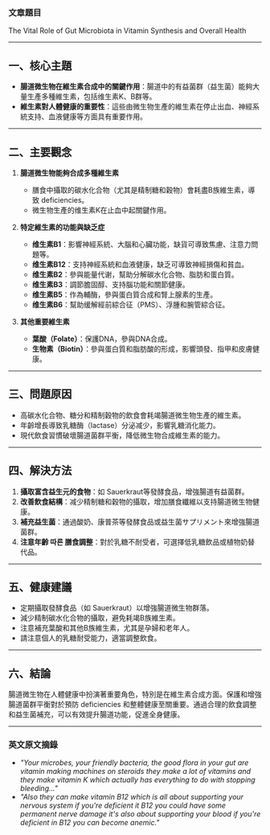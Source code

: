 ### 文章題目  
The Vital Role of Gut Microbiota in Vitamin Synthesis and Overall Health  

---

## 一、核心主題  
- **腸道微生物在維生素合成中的關鍵作用**：腸道中的有益菌群（益生菌）能夠大量生產多種維生素，包括维生素K、B群等。  
- **維生素對人體健康的重要性**：這些由微生物生產的維生素在停止出血、神經系統支持、血液健康等方面具有重要作用。  

---

## 二、主要觀念  
1. **腸道微生物能夠合成多種維生素**  
   - 膳食中攝取的碳水化合物（尤其是精制糖和穀物）會耗盡B族維生素，導致 deficiencies。  
   - 微生物生產的维生素K在止血中起關鍵作用。  

2. **特定維生素的功能與缺乏症**  
   - **维生素B1**：影響神經系統、大腦和心臟功能，缺貨可導致焦慮、注意力問題等。  
   - **维生素B12**：支持神經系統和血液健康，缺乏可導致神經損傷和貧血。  
   - **维生素B2**：參與能量代谢，幫助分解碳水化合物、脂肪和蛋白質。  
   - **维生素B3**：調節膽固醇、支持腦功能和關節健康。  
   - **维生素B5**：作為輔酶，參與蛋白質合成和腎上腺素的生產。  
   - **维生素B6**：幫助缓解經前綜合征（PMS）、浮腫和腕管綜合征。  

3. **其他重要維生素**  
   - **葉酸（Folate）**：保護DNA，參與DNA合成。  
   - **生物素（Biotin）**：參與蛋白質和脂肪酸的形成，影響頭發、指甲和皮膚健康。  

---

## 三、問題原因  
- 高碳水化合物、糖分和精制穀物的飲食會耗竭腸道微生物生產的維生素。  
- 年齡增長導致乳糖酶（lactase）分泌减少，影響乳糖消化能力。  
- 現代飲食習慣破壞腸道菌群平衡，降低微生物合成維生素的能力。  

---

## 四、解決方法  
1. **攝取富含益生元的食物**：如 Sauerkraut等發酵食品，增強腸道有益菌群。  
2. **改善飲食結構**：减少精制糖和穀物的攝取，增加膳食纖維以支持腸道微生物健康。  
3. **補充益生菌**：通過酸奶、康普茶等發酵食品或益生菌サプリメント來增強腸道菌群。  
4. **注意年齡 따른 膳食調整**：對於乳糖不耐受者，可選擇低乳糖飲品或植物奶替代品。  

---

## 五、健康建議  
- 定期攝取發酵食品（如 Sauerkraut）以增強腸道微生物群落。  
- 減少精制碳水化合物的攝取，避免耗竭B族維生素。  
- 注意補充葉酸和其他B族維生素，尤其是孕婦和老年人。  
- 請注意個人的乳糖耐受能力，適當調整飲食。  

---

## 六、結論  
腸道微生物在人體健康中扮演著重要角色，特別是在維生素合成方面。保護和增強腸道菌群平衡對於預防 deficiencies 和整體健康至關重要。通過合理的飲食調整和益生菌補充，可以有效提升腸道功能，促進全身健康。  

---

### 英文原文摘錄  
- *"Your microbes, your friendly bacteria, the good flora in your gut are vitamin making machines on steroids they make a lot of vitamins and they make vitamin K which actually has everything to do with stopping bleeding..."*  
- *"Also they can make vitamin B12 which is all about supporting your nervous system if you're deficient it B12 you could have some permanent nerve damage it's also about supporting your blood if you're deficient in B12 you can become anemic."*